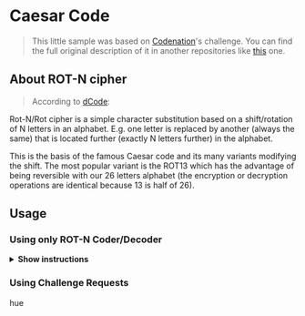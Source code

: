 # Caesar Code
> This little sample was based on [Codenation](https://www.codenation.dev/)'s challenge. You can find the full original description of it in another repositories like [this](https://github.com/Collumbus/CodeNation-Desafio-AceleraDev-Stone-2020) one.

## About ROT-N cipher
> According to [dCode](https://www.dcode.fr/rot-cipher):

Rot-N/Rot cipher is a simple character substitution based on a shift/rotation of N letters in an alphabet. E.g. one letter is replaced by another (always the same) that is located further (exactly N letters further) in the alphabet.

This is the basis of the famous Caesar code and its many variants modifying the shift. The most popular variant is the ROT13 which has the advantage of being reversible with our 26 letters alphabet (the encryption or decryption operations are identical because 13 is half of 26).


## Usage

### Using only ROT-N Coder/Decoder

<details><summary><b>Show instructions</b></summary>
  <p align="center">
    <img width="460" height="300" src="https://media.giphy.com/media/fVhLa8rc2xGzLm76gb/giphy.gif">
  </p>
</details>

### Using Challenge Requests
hue

